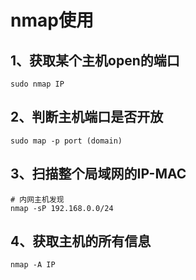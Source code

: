 # nmap使用

## 1、获取某个主机open的端口

~~~shell
sudo nmap IP
~~~

## 2、判断主机端口是否开放

~~~shell
sudo map -p port (domain)
~~~

## 3、扫描整个局域网的IP-MAC

```shell
# 内网主机发现
nmap -sP 192.168.0.0/24 
```

## 4、获取主机的所有信息

```shell
nmap -A IP 
```

